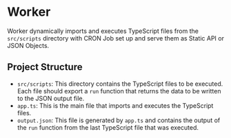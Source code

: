 # Worker

Worker dynamically imports and executes TypeScript files from the `src/scripts` directory with CRON Job set up and serve them as Static API or JSON Objects.

## Project Structure

- `src/scripts`: This directory contains the TypeScript files to be executed. Each file should export a `run` function that returns the data to be written to the JSON output file.
- `app.ts`: This is the main file that imports and executes the TypeScript files.
- `output.json`: This file is generated by `app.ts` and contains the output of the `run` function from the last TypeScript file that was executed.
